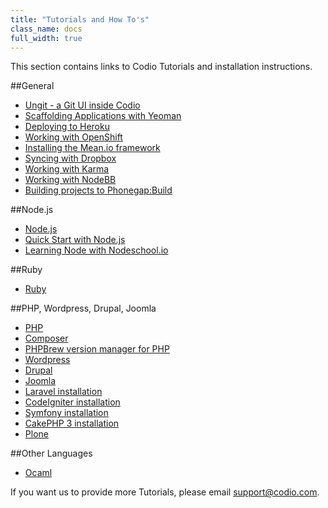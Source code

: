 ```yaml
---
title: "Tutorials and How To's"
class_name: docs
full_width: true
---
```


This section contains links to Codio Tutorials and installation instructions.

##General
- [Ungit - a Git UI inside Codio](/docs/specifics/ungit)
- [Scaffolding Applications with Yeoman](/docs/specifics/yeoman)
- [Deploying to Heroku](/docs/specifics/heroku)
- [Working with OpenShift](/docs/specifics/openshift)
- [Installing the Mean.io framework](/docs/specifics/meanio)
- [Syncing with Dropbox](/docs/specifics/dropbox)
- [Working with Karma](/docs/specifics/karma)
- [Working with NodeBB](/docs/specifics/nodebb)
- [Building projects to Phonegap:Build](/docs/specifics/phonegapbuild)


##Node.js
- [Node.js](/docs/specifics/node)
- [Quick Start with Node.js](/docs/specifics/quick-node)
- [Learning Node with Nodeschool.io](/docs/specifics/nodeschool)

##Ruby
- [Ruby](/docs/specifics/ruby)

##PHP, Wordpress, Drupal, Joomla
- [PHP](/docs/specifics/php)
- [Composer](/docs/specifics/composer)
- [PHPBrew version manager for PHP](/docs/specifics/php-brew)
- [Wordpress](/docs/specifics/wordpress)
- [Drupal](/docs/specifics/drupal)
- [Joomla](/docs/specifics/joomla)
- [Laravel installation](/docs/specifics/laravel)
- [CodeIgniter installation](/docs/specifics/codeigniter)
- [Symfony installation](/docs/specifics/symfony)
- [CakePHP 3 installation](/docs/specifics/cakephp)
- [Plone](/docs/specifics/plone)

##Other Languages
- [Ocaml](/docs/specifics/ocaml)

If you want us to provide more Tutorials, please email [support@codio.com](mailto:support@codio.com).
